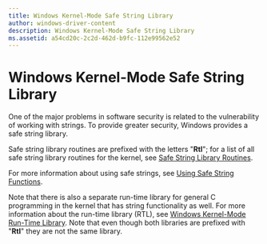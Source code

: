 ```yaml
---
title: Windows Kernel-Mode Safe String Library
author: windows-driver-content
description: Windows Kernel-Mode Safe String Library
ms.assetid: a54cd20c-2c2d-462d-b9fc-112e99562e52
---
```


# Windows Kernel-Mode Safe String Library


One of the major problems in software security is related to the vulnerability of working with strings. To provide greater security, Windows provides a safe string library.

Safe string library routines are prefixed with the letters "**Rtl**"; for a list of all safe string library routines for the kernel, see [Safe String Library Routines](https://docs.microsoft.com/en-us/windows-hardware/drivers/ddi/content/_kernel/#run-time-library-rtl-routines).

For more information about using safe strings, see [Using Safe String Functions](using-safe-string-functions.md).

Note that there is also a separate run-time library for general C programming in the kernel that has string functionality as well. For more information about the run-time library (RTL), see [Windows Kernel-Mode Run-Time Library](windows-kernel-mode-run-time-library.md). Note that even though both libraries are prefixed with "**Rtl**" they are not the same library.

 

 




